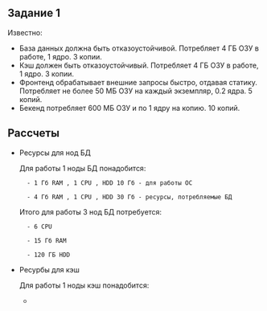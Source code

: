 ## Задание 1
Известно:
- База данных должна быть отказоустойчивой. Потребляет 4 ГБ ОЗУ в работе, 1 ядро. 3 копии.
- Кэш должен быть отказоустойчивый. Потребляет 4 ГБ ОЗУ в работе, 1 ядро. 3 копии.
- Фронтенд обрабатывает внешние запросы быстро, отдавая статику. Потребляет не более 50 МБ ОЗУ на каждый экземпляр, 0.2 ядра. 5 копий.
- Бекенд потребляет 600 МБ ОЗУ и по 1 ядру на копию. 10 копий.

## Рассчеты
- Ресурсы для нод БД

    Для работы 1 ноды БД понадобится:
    
        - 1 Гб RAM , 1 CPU , HDD 10 Гб - для работы ОС
        
        - 4 Гб RAM , 1 CPU , HDD 30 Гб - ресурсы, потребляемые БД 
        
    Итого для работы 3 нод БД потребуется:
    
        - 6 CPU

        - 15 Гб RAM
        
        - 120 ГБ HDD

- Ресурбы для кэш

    Для работы 1 ноды кэш понадобится:
    
    - 
